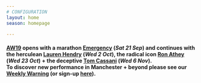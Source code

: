 ```yaml
---
# CONFIGURATION
layout: home
season: homepage

---
```

#### [AW19](/current/2019-autumnwinter) opens with a marathon [Emergency](/current/2019-emergency) (*Sat 21 Sep*) and continues with the herculean [Lauren Hendry](/current/2019-autumnwinter/hendry) (*Wed 2 Oct*), the radical icon [Ron Athey](/current/2019-autumnwinter/athey) (*Wed 23 Oct*) + the deceptive [Tom Cassani](/current/2019-autumnwinter/cassani) (*Wed 6 Nov*).<br>To discover new performance in Manchester + beyond please see our <a href="http://wordofwarning.posthaven.com" target="_blank">Weekly Warning</a> (or sign-up <a href="http://eepurl.com/i_Odb" target="_blank">here</a>).
